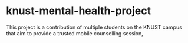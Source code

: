 # knust-mental-health-project
This project is a contribution of multiple students on the KNUST campus that aim to provide a trusted mobile counselling session, 
